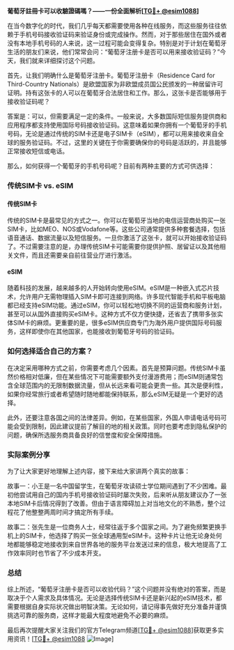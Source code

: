 **葡萄牙註冊卡可以收驗證碼嗎？——一份全面解析[[TG💪+ @esim1088](https://t.me/s/esim1088)]**

在当今数字化的时代，我们几乎每天都需要使用各种在线服务，而这些服务往往依赖于手机号码接收验证码来验证身份或完成操作。然而，对于那些居住在国外或者没有本地手机号码的人来说，这一过程可能会变得复杂。特别是对于计划在葡萄牙生活的朋友们来说，他们常常会问：“葡萄牙注册卡是否可以用来接收验证码？”今天，我们就来详细探讨这个问题。

首先，让我们明确什么是葡萄牙注册卡。葡萄牙注册卡（Residence Card for Third-Country Nationals）是欧盟国家为非欧盟成员国公民颁发的一种居留许可证明。持有这张卡的人可以在葡萄牙合法居住和工作。那么，这张卡是否能够用于接收验证码呢？

答案是：可以，但需要满足一定的条件。一般来说，大多数国际短信服务提供商和应用程序都支持使用国际号码接收验证码。这意味着如果你拥有一个葡萄牙的手机号码，无论是通过传统的SIM卡还是电子SIM卡（eSIM），都可以用来接收来自全球的服务验证码。不过，这里的关键在于你需要确保你的号码是活跃的，并且能够正常接收短信或电话。

那么，如何获得一个葡萄牙的手机号码呢？目前有两种主要的方式可供选择：

### 传统SIM卡 vs. eSIM

#### 传统SIM卡
传统的SIM卡是最常见的方式之一。你可以在葡萄牙当地的电信运营商处购买一张SIM卡，比如MEO、NOS或Vodafone等。这些公司通常提供多种套餐选择，包括语音通话、数据流量以及短信服务。一旦你激活了这张卡，就可以开始接收验证码了。不过需要注意的是，办理传统SIM卡可能需要你提供护照、居留证以及其他相关文件，而且还需要亲自前往营业厅进行激活。

#### eSIM
随着科技的发展，越来越多的人开始转向使用eSIM。eSIM是一种嵌入式芯片技术，允许用户无需物理插入SIM卡即可连接到网络。许多现代智能手机和平板电脑都已经支持eSIM功能。通过eSIM，你可以轻松地切换不同的运营商和服务计划，甚至可以从国外直接购买eSIM卡。这种方式不仅方便快捷，还省去了携带多张实体SIM卡的麻烦。更重要的是，很多eSIM供应商专门为海外用户提供国际号码服务，这样即使你在其他国家，也能接收到葡萄牙号码的验证码。

### 如何选择适合自己的方案？

在决定采用哪种方式之前，你需要考虑几个因素。首先是预算问题。传统SIM卡虽然价格相对低廉，但在某些情况下可能需要额外支付漫游费用；而eSIM则通常包含全球范围内的无限制数据流量，但从长远来看可能会更贵一些。其次是便利性，如果你经常旅行或者希望随时随地都能保持联系，那么eSIM无疑是一个更好的选择。

此外，还要注意各国之间的法律差异。例如，在某些国家，外国人申请电话号码可能会受到限制，因此建议提前了解目的地的相关政策。同时也要考虑到隐私保护的问题，确保所选服务商具备良好的信誉度和安全保障措施。

### 实际案例分享

为了让大家更好地理解上述内容，接下来给大家讲两个真实的故事：

故事一：小王是一名中国留学生，在葡萄牙攻读硕士学位期间遇到了不少困难。最初他尝试用自己的国内手机号接收验证码时屡次失败，后来听从朋友建议办了一张本地SIM卡后情况得到了改善。但由于语言障碍加上对当地文化的不熟悉，整个过程花了他整整两周时间才搞定所有手续。

故事二：张先生是一位商务人士，经常往返于多个国家之间。为了避免频繁更换手机上的SIM卡，他选择了购买一张全球通用型eSIM卡。这种卡片让他无论身处何地都能够稳定地接收到来自世界各地的服务平台发送过来的信息，极大地提高了工作效率同时也节省了不少成本开支。

### 总结

综上所述，“葡萄牙注册卡是否可以收验代码？”这个问题并没有绝对的答案，而是取决于个人需求及具体情况。无论是选择传统SIM卡还是新兴起的eSIM技术，都需要根据自身实际状况做出明智决策。无论如何，请记得事先做好充分准备并谨慎挑选可靠的服务商，这样才能最大程度地避免不必要的麻烦。

最后再次提醒大家关注我们的官方Telegram频道[[TG💪+ @esim1088](https://t.me/s/esim1088)]获取更多实用资讯！[[TG💪+ @esim1088](https://t.me/s/esim1088) ![Image](https://i.postimg.cc/4NQfJmqS/Snipaste-2025-05-13-00-14-12.png)]